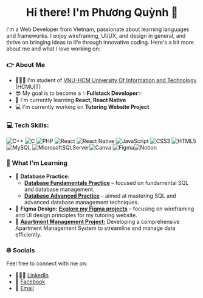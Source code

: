 <h1 align=center>Hi there! I'm Phương Quỳnh 🌟</h1>
<p>I'm a Web Developer from Vietnam, passionate about learning languages and frameworks. I enjoy wireframing, UI/UX, and design in general, and thrive on bringing ideas to life through innovative coding. Here's a bit more about me and what I love working on:</p>

### 👉 About Me
- 👩🏼‍🎓 I'm student of [VNU-HCM University Of Information and Technology](https://www.uit.edu.vn/) (HCMUIT)
- 😎 My goal is to become a ✨**Fullstack Developer**✨
- 🌱 I'm currently learning **React, React Native**
- 💻 I'm currently working on **Tutoring Website Project** 

### 💻 Tech Skills:
![C++](https://img.shields.io/badge/c++-%2300599C.svg?style=for-the-badge&logo=c%2B%2B&logoColor=white) ![C](https://img.shields.io/badge/c-%2300599C.svg?style=for-the-badge&logo=c&logoColor=white) ![PHP](https://img.shields.io/badge/php-%23777BB4.svg?style=for-the-badge&logo=php&logoColor=white)  ![React](https://img.shields.io/badge/react-%2320232a.svg?style=for-the-badge&logo=react&logoColor=%2361DAFB) ![React Native](https://img.shields.io/badge/react_native-%2320232a.svg?style=for-the-badge&logo=react&logoColor=%2361DAFB)  ![JavaScript](https://img.shields.io/badge/javascript-%23323330.svg?style=for-the-badge&logo=javascript&logoColor=%23F7DF1E) ![CSS3](https://img.shields.io/badge/css3-%231572B6.svg?style=for-the-badge&logo=css3&logoColor=white) ![HTML5](https://img.shields.io/badge/html5-%23E34F26.svg?style=for-the-badge&logo=html5&logoColor=white)  ![MySQL](https://img.shields.io/badge/mysql-4479A1.svg?style=for-the-badge&logo=mysql&logoColor=white) ![MicrosoftSQLServer](https://img.shields.io/badge/Microsoft%20SQL%20Server-CC2927?style=for-the-badge&logo=microsoft%20sql%20server&logoColor=white)![Canva](https://img.shields.io/badge/Canva-%2300C4CC.svg?style=for-the-badge&logo=Canva&logoColor=white) ![Figma](https://img.shields.io/badge/figma-%23F24E1E.svg?style=for-the-badge&logo=figma&logoColor=white)![Notion](https://img.shields.io/badge/Notion-%23000000.svg?style=for-the-badge&logo=notion&logoColor=white)

### 🌱 What I'm Learning
- 📖 **Database Practice:**
  + **[Database Fundamentals Practice](https://github.com/Puwuu22/IT004-ThucHanh.git)** – focused on fundamental SQL and database management.
  + **[Database Advanced Practice](https://github.com/Puwuu22/IE103---BTTH.git)** – aimed at mastering SQL and advanced database management techniques.
- 🎨 **Figma Design:** **[Explore my Figma projects](https://www.figma.com/proto/8H9yE3zEgWqO0nMrEPsnK4/Prototype?node-id=2228-10483&starting-point-node-id=2228%3A10483&scaling=scale-down-width&content-scaling=fixed&t=SrWp2WnyouWNPVkt-1)** – focusing on wireframing and UI design principles for my tutoring website.
- 🌆 **[Apartment Management Project:](https://github.com/Puwuu22/Apartment-Management.git)** Developing a comprehensive Apartment Management System to streamline and manage data efficiently.

### 🌐 Socials
Feel free to connect with me on:
- 👩🏼‍💼 [LinkedIn]([your-linkedin-url](https://www.linkedin.com/in/quynh-ttp/))</br>
- 💬 [Facebook](https://fb.com/ttpuwu)</br> 
- 💌 [Email](puwuu22@gmail.com)



